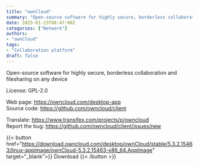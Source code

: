 ```yaml
---
title: "ownCloud"
summary: "Open-source software for highly secure, borderless collaboration and filesharing on any device"
date: 2025-01-23T08:47:00Z
categories: ["Network"]
authors:
- "ownCloud"
tags: 
- "Collaboration platform"
draft: false
---
```


Open-source software for highly secure, borderless collaboration and filesharing on any device

License: GPL-2.0

Web page: <https://owncloud.com/desktop-app>  
Source code: <https://github.com/owncloud/client>

Translate: <https://www.transifex.com/projects/p/owncloud>  
Report the bug: <https://github.com/owncloud/client/issues/new>  

{{< button href="https://download.owncloud.com/desktop/ownCloud/stable/5.3.2.15463/linux-appimage/ownCloud-5.3.2.15463-x86_64.AppImage" target="_blank">}}
Download
{{< /button >}}